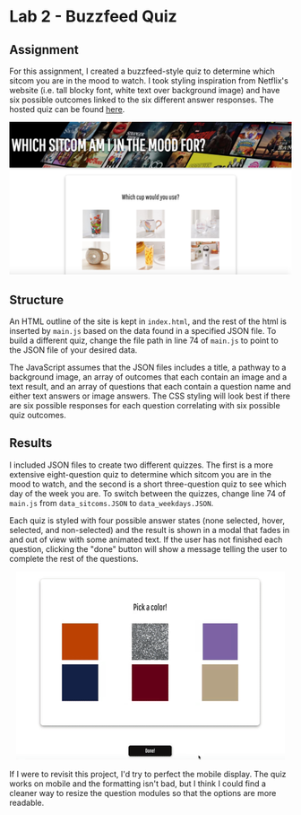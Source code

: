 # Lab 2 - Buzzfeed Quiz

## Assignment
For this assignment, I created a buzzfeed-style quiz to determine which sitcom you are in the mood to watch. I took styling inspiration from Netflix's website (i.e. tall blocky font, white text over background image) and have six possible outcomes linked to the six different answer responses. The hosted quiz can be found [here](https://dartmouth-cs52-19s.github.io/lab2-emmalangfitt/).

<p align="center">
  <img src="imgs/Screenshot.png" title="Screenshot">
</p>

## Structure
An HTML outline of the site is kept in `index.html`, and the rest of the html is inserted by `main.js` based on the data found in a specified JSON file. To build a different quiz, change the file path in line 74 of `main.js` to point to the JSON file of your desired data. 

The JavaScript assumes that the JSON files includes a title, a pathway to a background image, an array of outcomes that each contain an image and a text result, and an array of questions that each contain a question name and either text answers or image answers. The CSS styling will look best if there are six possible responses for each question correlating with six possible quiz outcomes. 

## Results
I included JSON files to create two different quizzes. The first is a more extensive eight-question quiz to determine which sitcom you are in the mood to watch, and the second is a short three-question quiz to see which day of the week you are. To switch between the quizzes, change line 74 of `main.js` from `data_sitcoms.JSON` to `data_weekdays.JSON`.

Each quiz is styled with four possible answer states (none selected, hover, selected, and non-selected) and the result is shown in a modal that fades in and out of view with some animated text. If the user has not finished each question, clicking the "done" button will show a message telling the user to complete the rest of the questions.

<p align="center">
  <img src="imgs/AnimatedModal.gif" title="Animated Modal">
</p>

If I were to revisit this project, I'd try to perfect the mobile display. The quiz works on mobile and the formatting isn't bad, but I think I could find a cleaner way to resize the question modules so that the options are more readable. 
